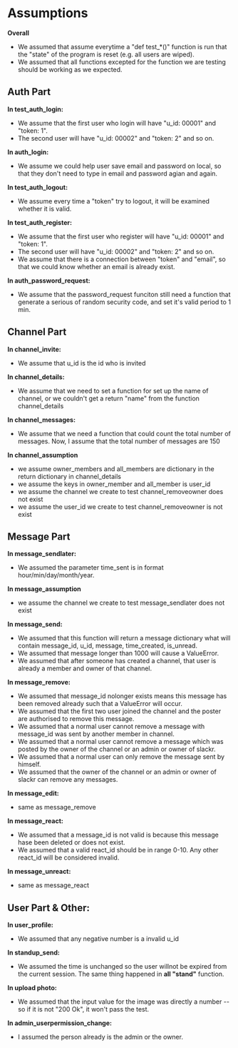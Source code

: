Assumptions
======

**Overall**
* We assumed that assume everytime a "def test_*()" function is run that the "state" of the program is reset (e.g. all users are wiped).
* We assumed that all functions excepted for the function we are testing should be working as we expected.

## Auth Part

**In test_auth_login:**
* We  assume that the first user who login will have "u_id: 00001" and "token: 1". 
* The second user will have "u_id: 00002" and "token: 2" and so on. 

**In auth_login:**
* We assume we could help user save email and password on local, so that they don't need to type in email and password agian and again.

**In test_auth_logout:**
* We assume every time a "token" try to logout, it will be examined whether it is valid.

**In test_auth_register:**
* We assume that the first user who register will have "u_id: 00001" and "token: 1". 
* The second user will have "u_id: 00002" and "token: 2" and so on.
* We assume that there is a connection between "token" and "email", so that we could know whether an email is already exist.

**In auth_password_request:**
* We assume that the password_request funciton still need a function that generate a serious of random security code, and set it's valid period to 1 min.

## Channel Part 

**In channel_invite:**
* We assume that u_id is the id who is invited  

**In channel_details:**
* We assume that we need to set a function for set up the name of channel, or we couldn't get a return "name" from the function channel_details

**In channel_messages:**
* We assume that we need a function that could count the total number of messages. Now, I assume that the total number of messages are 150

**In channel_assumption**
* we assume owner_members and all_members are dictionary in the return dictionary in channel_details 
* we assume the keys in owner_member and all_member is user_id
* we assume the channel we create to test channel_removeowner does not exist
* we assume the user_id we create to test channel_removeowner is not exist

## Message Part

**In message_sendlater:**
* We assumed the parameter time_sent is in format hour/min/day/month/year.

**In message_assumption**
* we assume the channel we create to test message_sendlater does not exist

**In message_send:**
* We assumed that this function will return a message dictionary what will contain message_id, u_id, message, time_created, is_unread.
* We assumed that message longer than 1000 will cause a ValueError.
* We assumed that after someone has created a channel, that user is already a member and owner of that channel.

**In message_remove:**
* We assumed that message_id nolonger exists means this message has been removed already such that a ValueError will occur.
* We assumed that the first two user joined the channel and the poster are authorised to remove this message.
* We assumed that a normal user cannot remove a message with message_id was sent by another member in channel.
* We assumed that a normal user cannot remove a message which was posted by the owner of the channel or an admin or owner of slackr.
* We assumed that a normal user can only remove the message sent by himself.
* We assumed that the owner of the channel or an admin or owner of slackr can remove any messages.

**In message_edit:**
* same as message_remove

**In message_react:**
* We assumed that a message_id is not valid is because this message hase been deleted or does not exist.
* We assumed that a valid react_id should be in range 0-10. Any other react_id will be considered invalid.

**In message_unreact:**
* same as message_react

## User Part & Other:

**In user_profile:**
* We assumed that any negative number is a invalid u_id

**In standup_send:**
* We assumed the time is unchanged so the user willnot be expired from the current session. The same thing happened in **all "stand"** function.

**In upload photo:**
* We assumed that the input value for the image was directly a number -- so if it is not "200 Ok", it won't pass the test.

**In admin_userpermission_change:**
* I assumed the person already is the admin or the owner.

